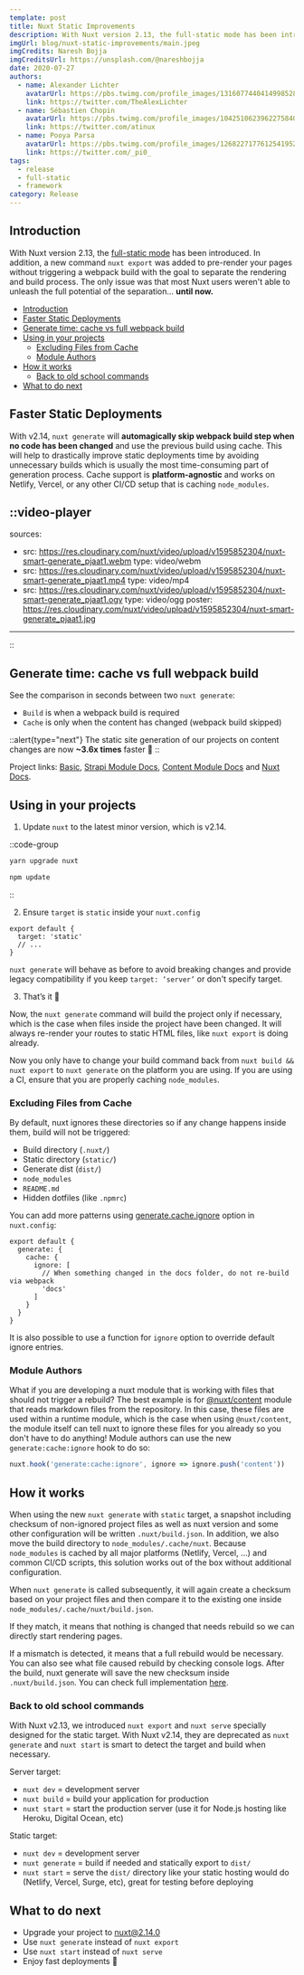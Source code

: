 ```yaml
---
template: post
title: Nuxt Static Improvements
description: With Nuxt version 2.13, the full-static mode has been introduced. In addition, a new command nuxt export was added to pre-render your pages without triggering a webpack build with the goal to separate the rendering and build process. The only issue was that most Nuxt users weren't able to unleash the full potential of the separation... until now.
imgUrl: blog/nuxt-static-improvements/main.jpeg
imgCredits: Naresh Bojja
imgCreditsUrl: https://unsplash.com/@nareshbojja
date: 2020-07-27
authors:
  - name: Alexander Lichter
    avatarUrl: https://pbs.twimg.com/profile_images/1316077440414998528/mY2rcM7__400x400.jpg
    link: https://twitter.com/TheAlexLichter
  - name: Sébastien Chopin
    avatarUrl: https://pbs.twimg.com/profile_images/1042510623962275840/1Iw_Mvud_400x400.jpg
    link: https://twitter.com/atinux
  - name: Pooya Parsa
    avatarUrl: https://pbs.twimg.com/profile_images/1268227177612541952/9-fujxqt_400x400.jpg
    link: https://twitter.com/_pi0_
tags:
  - release
  - full-static
  - framework
category: Release
---
```


## Introduction

With Nuxt version 2.13, the [full-static mode](/announcements/going-full-static) has been introduced. In addition, a new command `nuxt export` was added to pre-render your pages without triggering a webpack build with the goal to separate the rendering and build process. The only issue was that most Nuxt users weren't able to unleash the full potential of the separation... **until now.**

- [Introduction](#introduction)
- [Faster Static Deployments](#faster-static-deployments)
- [Generate time: cache vs full webpack build](#generate-time-cache-vs-full-webpack-build)
- [Using in your projects](#using-in-your-projects)
  - [Excluding Files from Cache](#excluding-files-from-cache)
  - [Module Authors](#module-authors)
- [How it works](#how-it-works)
  - [Back to old school commands](#back-to-old-school-commands)
- [What to do next](#what-to-do-next)

## Faster Static Deployments

With v2.14, `nuxt generate` will **automagically skip webpack build step when no code has been changed** and use the previous build using cache. This will help to drastically improve static deployments time by avoiding unnecessary builds which is usually the most time-consuming part of generation process. Cache support is **platform-agnostic** and works on Netlify, Vercel, or any other CI/CD setup that is caching `node_modules`.

::video-player
---
sources:
- src: https://res.cloudinary.com/nuxt/video/upload/v1595852304/nuxt-smart-generate_pjaat1.webm
  type: video/webm
- src: https://res.cloudinary.com/nuxt/video/upload/v1595852304/nuxt-smart-generate_pjaat1.mp4
  type: video/mp4
- src: https://res.cloudinary.com/nuxt/video/upload/v1595852304/nuxt-smart-generate_pjaat1.ogv
  type: video/ogg
poster: https://res.cloudinary.com/nuxt/video/upload/v1595852304/nuxt-smart-generate_pjaat1.jpg
---
::

## Generate time: cache vs full webpack build

See the comparison in seconds between two `nuxt generate`:

- `Build` is when a webpack build is required
- `Cache` is only when the content has changed (webpack build skipped)

<bar-chart-cache-build></bar-chart-cache-build>

::alert{type="next"}
The static site generation of our projects on content changes are now **~3.6x times** faster 🚀
::

Project links: [Basic](https://github.com/pi0/nuxt-static-demo), [Strapi Module Docs](https://github.com/nuxt-community/strapi-module/tree/master/docs), [Content Module Docs](https://github.com/nuxt/content/tree/master/docs) and [Nuxt Docs](https://github.com/nuxt/nuxtjs.org).

## Using in your projects

1. Update `nuxt` to the latest minor version, which is v2.14.

::code-group
```bash [Yarn]
yarn upgrade nuxt
```
```bash [NPM]
npm update
```
::

2. Ensure `target` is `static` inside your `nuxt.config`

```js{}[nuxt.config.js]
export default {
  target: 'static'
  // ...
}
```

`nuxt generate` will behave as before to avoid breaking changes and provide legacy compatibility if you keep `target: ‘server’` or don't specify target.

3. That’s it 🙌

Now, the `nuxt generate` command will build the project only if necessary, which is the case when files inside the project have been changed. It will always re-render your routes to static HTML files, like `nuxt export` is doing already.

Now you only have to change your build command back from `nuxt build && nuxt export` to `nuxt generate` on the platform you are using. If you are using a CI, ensure that you are properly caching `node_modules`.

### Excluding Files from Cache

By default, nuxt ignores these directories so if any change happens inside them, build will not be triggered:

- Build directory (`.nuxt/`)
- Static directory (`static/`)
- Generate dist (`dist/`)
- `node_modules`
- `README.md`
- Hidden dotfiles (like `.npmrc`)

You can add more patterns using [generate.cache.ignore](/docs/configuration-glossary/configuration-generate#cache) option in `nuxt.config`:

```js{}[nuxt.config.js]
export default {
  generate: {
    cache: {
      ignore: [
        // When something changed in the docs folder, do not re-build via webpack
        'docs'
      ]
    }
  }
}
```

It is also possible to use a function for `ignore` option to override default ignore entries.

### Module Authors

What if you are developing a nuxt module that is working with files that should not trigger a rebuild? The best example is for [@nuxt/content](https://content.nuxtjs.org) module that reads markdown files from the repository. In this case, these files are used within a runtime module, which is the case when using `@nuxt/content`, the module itself can tell nuxt to ignore these files for you already so you don't have to do anything! Module authors can use the new `generate:cache:ignore` hook to do so:

```js
nuxt.hook('generate:cache:ignore', ignore => ignore.push('content'))
```

## How it works

When using the new `nuxt generate` with `static` target, a snapshot including checksum of non-ignored project files as well as nuxt version and some other configuration will be written `.nuxt/build.json`. In addition, we also move the build directory to `node_modules/.cache/nuxt`. Because `node_modules` is cached by all major platforms (Netlify, Vercel, ...) and common CI/CD scripts, this solution works out of the box without additional configuration.

When `nuxt generate` is called subsequently, it will again create a checksum based on your project files and then compare it to the existing one inside `node_modules/.cache/nuxt/build.json`.

If they match, it means that nothing is changed that needs rebuild so we can directly start rendering pages.

If a mismatch is detected, it means that a full rebuild would be necessary. You can also see what file caused rebuild by checking console logs. After the build, nuxt generate will save the new checksum inside `.nuxt/build.json`. You can check full implementation [here](https://github.com/nuxt/nuxt.js/pull/7712).

### Back to old school commands

With Nuxt v2.13, we introduced `nuxt export` and `nuxt serve` specially designed for the static target. With Nuxt v2.14, they are deprecated as `nuxt generate` and `nuxt start` is smart to detect the target and build when necessary.

Server target:

- `nuxt dev` = development server
- `nuxt build` = build your application for production
- `nuxt start` = start the production server (use it for Node.js hosting like Heroku, Digital Ocean, etc)

Static target:

- `nuxt dev` = development server
- `nuxt generate` = build if needed and statically export to `dist/`
- `nuxt start` = serve the `dist/` directory like your static hosting would do (Netlify, Vercel, Surge, etc), great for testing before deploying

## What to do next

- Upgrade your project to [nuxt@2.14.0](https://github.com/nuxt/nuxt.js/releases/tag/v2.14.0)
- Use `nuxt generate` instead of `nuxt export`
- Use `nuxt start` instead of `nuxt serve`
- Enjoy fast deployments 🤙
